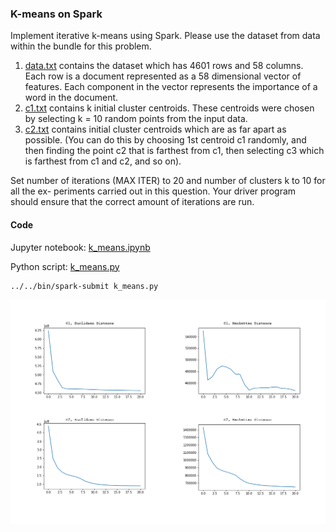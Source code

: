 ### K-means on Spark

Implement iterative k-means using Spark. Please use the dataset from data within the bundle for this problem.

1. [data.txt](data/data.txt) contains the dataset which has 4601 rows and 58 columns. Each row is a document represented as a 58 dimensional vector of features. Each component in the vector represents the importance of a word in the document.
2. [c1.txt](data/c1.txt) contains k initial cluster centroids. These centroids were chosen by selecting k = 10 random points from the input data.
3. [c2.txt](data/c2.txt) contains initial cluster centroids which are as far apart as possible. (You can do this by choosing 1st centroid c1 randomly, and then finding the point c2 that is farthest from c1, then selecting c3 which is farthest from c1 and c2, and so on).

Set number of iterations (MAX ITER) to 20 and number of clusters k to 10 for all the ex- periments carried out in this question. Your driver program should ensure that the correct amount of iterations are run.

#### Code
Jupyter notebook: [k_means.ipynb](k_means.ipynb)

Python script: [k_means.py](k_means.py)
```bash
../../bin/spark-submit k_means.py
```

![alt-text](output/output.png)
